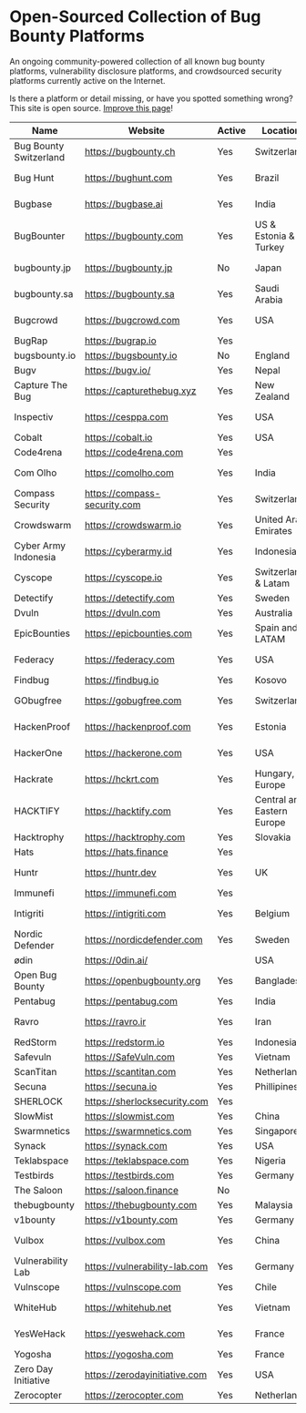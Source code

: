 # Open-Sourced Collection of Bug Bounty Platforms

An ongoing community-powered collection of all known bug bounty platforms, vulnerability disclosure platforms, and crowdsourced security platforms currently active on the Internet.  

Is there a platform or detail missing, or have you spotted something wrong? This site is open source. [Improve this page](https://github.com/disclose/bug-bounty-platforms/edit/main/README.md)!

|Name                  |Website                      |Active|Location                  |Twitter         |Private/Public  |Bounties|Hall of Fame                                       |Program List                                  |
|----------------------|-----------------------------|------|--------------------------|----------------|----------------|--------|---------------------------------------------------|----------------------------------------------|
|Bug Bounty Switzerland|https://bugbounty.ch         |Yes   |Switzerland               |@bugbounty_ch   |Private + Public|Yes     |                                                   |                                              |
|Bug Hunt              |https://bughunt.com          |Yes   |Brazil                    |                |Private + Public|Yes     |https://bughunt.com.br/ranking-bughunters.html     |                                              |
|Bugbase               |https://bugbase.ai           |Yes   |India                     |@bugbase        |Private + Public|Yes     |https://bugbase.in/dashboard/leaderboard           |https://bugbase.ai/programs                   |
|BugBounter            |https://bugbounty.com        |Yes   |US & Estonia & Turkey     |@bugbounterr    |Private + Public|Yes     |https://app.bugbounter.com/public-top-bounters     |                                              |
|bugbounty.jp          |https://bugbounty.jp         |No    |Japan                     |@BugBounty_jp   |Private + Public|Yes     |https://bugbounty.jp/users/ranking                 |https://bugbounty.jp/program/list             |
|bugbounty.sa          |https://bugbounty.sa         |Yes   |Saudi Arabia              |@BugBountySA    |Private         |Yes     |https://bugbounty.sa/leaderboard                   |                                              |
|Bugcrowd              |https://bugcrowd.com         |Yes   |USA                       |@bugcrowd       |Private + Public|Yes     |https://bugcrowd.com/leaderboard                   |https://bugcrowd.com/programs                 |
|BugRap                |https://bugrap.io            |Yes   |                          |@BugRap_Team    |Public          |Yes     |https://bugrap.io/whiteHats                        |https://bugrap.io/bounties                    |
|bugsbounty.io         |https://bugsbounty.io        |No    |England                   |@bugsbounty_com |Private         |        |                                                   |                                              |
|Bugv                  |https://bugv.io/             |Yes   |Nepal                     |@bugvsecurity   |Public          |Yes     |                                                   |                                              |
|Capture The Bug       |https://capturethebug.xyz    |Yes   |New Zealand               |@Capturethebugs |Private         |        |                                                   |                                              |
|Inspectiv             |https://cesppa.com           |Yes   |USA                       |@inspectiv      |Private + Public|Yes     |                                                   |                                              |
|Cobalt                |https://cobalt.io            |Yes   |USA                       |@cobalt_io      |Private         |Yes     |https://app.cobalt.io/pentesters                   |                                              |
|Code4rena             |https://code4rena.com        |Yes   |                          |@code4rena      |Public          |Yes     |https://code4rena.com/leaderboard                  |https://code4rena.com/contests                |
|Com Olho              |https://comolho.com          |Yes   |India                     |@com_olho       |Private + Public|Yes     |https://cyber.comolho.com/researcher-community/    |https://cyber.comolho.com/programs/bug-bounty/|
|Compass Security      |https://compass-security.com |Yes   |Switzerland               |@compasssecurity|Private + Public|Yes     |                                                   |https://bugbounty.compass-security.com/       |
|Crowdswarm            |https://crowdswarm.io        |Yes   |United Arab Emirates      |@Crowdswarm1    |Private + Public|Yes     |                                                   |https://app.crowdswarm.io/p.html              |
|Cyber Army Indonesia  |https://cyberarmy.id         |Yes   |Indonesia                 |@cyberarmyid    |Private + Public|Yes     |https://cyberarmy.id/leaderboard                   |https://cyberarmy.id/programs                 |
|Cyscope               |https://cyscope.io           |Yes   |Switzerland & Latam       |@cy_scope       |Private + Public|Yes     |                                                   |                                              |
|Detectify             |https://detectify.com        |Yes   |Sweden                    |@detectify      |Private         |Yes     |                                                   |                                              |
|Dvuln                 |https://dvuln.com            |Yes   |Australia                 |@d_vuln         |Private         |Yes     |                                                   |https://securityat.me/vdp_directory           |
|EpicBounties          |https://epicbounties.com     |Yes   |Spain and LATAM           |@epicbounties   |Private + Public|Yes     |https://app.epicbounties.com/hunter-ranking        |https://app.epicbounties.com/programs         |
|Federacy              |https://federacy.com         |Yes   |USA                       |@_federacy      |Private + Public|Yes     |                                                   |                                              |
|Findbug               |https://findbug.io           |Yes   |Kosovo                    |@Findbugks      |Private         |Yes     |                                                   |                                              |
|GObugfree             |https://gobugfree.com        |Yes   |Switzerland               |@gobugfree      |Private + Public|Yes     |                                                   |https://app.gobugfree.com/programs            |
|HackenProof           |https://hackenproof.com      |Yes   |Estonia                   |@HackenProof    |Private + Public|Yes     |https://hackenproof.com/leaderboard                |https://hackenproof.com/programs              |
|HackerOne             |https://hackerone.com        |Yes   |USA                       |@hacker0x01     |Private + Public|Yes     |https://hackerone.com/leaderboard                  |https://hackerone.com/directory/programs      |
|Hackrate              |https://hckrt.com            |Yes   |Hungary, Europe           |@hackrate       |Private + Public|Yes     |https://hckrt.com/Profiles/Leaderboard             |https://hckrt.com/Programs                    |
|HACKTIFY              |https://hacktify.com         |Yes   |Central and Eastern Europe|@HACKTIFY_      |Private + Public|Yes     |https://hacktify.eu/en/leaderboard/                |https://hacktify.eu/en/public-programs/       |
|Hacktrophy            |https://hacktrophy.com       |Yes   |Slovakia                  |@hacktrophy     |Private         |Yes     |                                                   |                                              |
|Hats                  |https://hats.finance         |Yes   |                          |@HatsFinance    |Public          |Yes     |                                                   |https://app.hats.finance/vaults               |
|Huntr                 |https://huntr.dev            |Yes   |UK                        |@huntrdev       |Private + Public|Yes     |https://huntr.dev/leaderboard                      |https://huntr.dev/bounties/hacktivity         |
|Immunefi              |https://immunefi.com         |Yes   |                          |@immunefi       |Public          |Yes     |https://immunefi.com/leaderboard/                  |https://immunefi.com/explore/                 |
|Intigriti             |https://intigriti.com        |Yes   |Belgium                   |@intigriti      |Private + Public|Yes     |https://intigriti.com/leaderboard                  |https://intigriti.com/programs                |
|Nordic Defender       |https://nordicdefender.com   |Yes   |Sweden                    |@nordicdefender |Private         |        |                                                   |                                              |
|ødin                  |https://0din.ai/             |      |USA                       |@0dinai         |                |        |                                                   |https://0din.ai/scope                         |
|Open Bug Bounty       |https://openbugbounty.org    |Yes   |Bangladesh                |@openbugbounty  |Public          |Yes     |https://openbugbounty.org/                         |https://openbugbounty.org/bugbounty-list/     |
|Pentabug              |https://pentabug.com         |Yes   |India                     |@pentabug       |Private         |Yes     |https://pentabug.com                               |                                              |
|Ravro                 |https://ravro.ir             |Yes   |Iran                      |@Ravro_ir       |Private + Public|Yes     |https://ravro.ir/reports                           |https://ravro.ir/companies                    |
|RedStorm              |https://redstorm.io          |Yes   |Indonesia                 |@redstorm_io    |Yes             |Yes     |                                                   |https://redstorm.io/program                   |
|Safevuln              |https://SafeVuln.com         |Yes   |Vietnam                   |                |Public          |Yes     |https://safevuln.com/leaderboard                   |https://safevuln.com/programs                 |
|ScanTitan             |https://scantitan.com        |Yes   |Netherlands               |@scantitan      |Private         |Yes     |                                                   |                                              |
|Secuna                |https://secuna.io            |Yes   |Phillipines               |@SecunaSecurity |Private         |Yes     |                                                   |                                              |
|SHERLOCK              |https://sherlocksecurity.com |Yes   |                          |@sherlockdefi   |Public          |Yes     |https://app.sherlock.xyz/audits/leaderboard        |https://app.sherlock.xyz/audits/contests      |
|SlowMist              |https://slowmist.com         |Yes   |China                     |@SlowMist_Team  |Public          |Yes     |                                                   |                                              |
|Swarmnetics           |https://swarmnetics.com      |Yes   |Singapore                 |@swarmnetics    |Private         |Yes     |                                                   |                                              |
|Synack                |https://synack.com           |Yes   |USA                       |@synack         |Private         |Yes     |                                                   |                                              |
|Teklabspace           |https://teklabspace.com      |Yes   |Nigeria                   |@teklabspace    |Public          |Yes     |https://app.teklabspace.com/leaders-board/         |https://app.teklabspace.com/program/          |
|Testbirds             |https://testbirds.com        |Yes   |Germany                   |@Testbirds      |Private         |No      |                                                   |                                              |
|The Saloon            |https://saloon.finance       |No    |                          |@saloonfinance  |Public          |Yes     |                                                   |https://saloon.finance/bounties               |
|thebugbounty          |https://thebugbounty.com     |Yes   |Malaysia                  |@thebugbounty   |Private         |Yes     |                                                   |                                              |
|v1bounty              |https://v1bounty.com         |Yes   |Germany                   |@v1bounty       |Public          |Yes     |                                                   |                                              |
|Vulbox                |https://vulbox.com           |Yes   |China                     |                |Private + Public|Yes     |https://vulbox.com/top/season                      |https://vulbox.com/projects/list              |
|Vulnerability Lab     |https://vulnerability-lab.com|Yes   |Germany                   |                |Private + Public|Yes     |https://vulnerability-lab.com/hacktivity.php       |                                              |
|Vulnscope             |https://vulnscope.com        |Yes   |Chile                     |@vulnscope      |Private         |Yes     |https://vulnscope.com/hacker-ranking               |https://vulnscope.com/programas               |
|WhiteHub              |https://whitehub.net         |Yes   |Vietnam                   |@CyStackSecurity|Private + Public|Yes     |https://whitehub.net/leaderboard                   |https://whitehub.net/programs                 |
|YesWeHack             |https://yeswehack.com        |Yes   |France                    |@yeswehack      |Private + Public|Yes     |https://yeswehack.com/ranking                      |https://yeswehack.com/programs                |
|Yogosha               |https://yogosha.com          |Yes   |France                    |@yogoshaofficial|Private         |Yes     |                                                   |                                              |
|Zero Day Initiative   |https://zerodayinitiative.com|Yes   |USA                       |@thezdi         |Public          |Yes     |https://zerodayinitiative.com/advisories/published/|                                              |
|Zerocopter            |https://zerocopter.com       |Yes   |Netherlands               |@zerocopter     |Private         |Yes     |                                                   |                                              |


